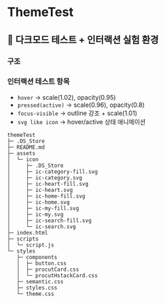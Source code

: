 # ThemeTest

## 🌙 다크모드 테스트 + 인터랙션 실험 환경

### 구조

### 인터랙션 테스트 항목

- `hover` → scale(1.02), opacity(0.95)
- `pressed(active)` → scale(0.96), opacity(0.8)
- `focus-visible` → outline 강조 + scale(1.01)
- `svg like icon` → hover/active 상태 애니메이션

```
themeTest
├─ .DS_Store
├─ README.md
├─ assets
│  └─ icon
│     ├─ .DS_Store
│     ├─ ic-category-fill.svg
│     ├─ ic-category.svg
│     ├─ ic-heart-fill.svg
│     ├─ ic-heart.svg
│     ├─ ic-home-fill.svg
│     ├─ ic-home.svg
│     ├─ ic-my-fill.svg
│     ├─ ic-my.svg
│     ├─ ic-search-fill.svg
│     └─ ic-search.svg
├─ index.html
├─ scripts
│  └─ script.js
└─ styles
   ├─ components
   │  ├─ button.css
   │  ├─ procutCard.css
   │  └─ procutHstackCard.css
   ├─ semantic.css
   ├─ styles.css
   └─ theme.css

```
